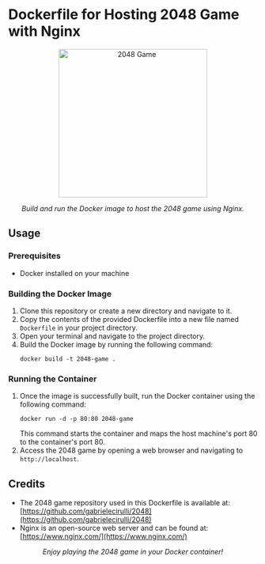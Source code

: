 # Dockerfile for Hosting 2048 Game with Nginx

<div align="center">
    <img src="https://th.bing.com/th/id/R.5505d35f42d741bfae69b98781a3ef6e?rik=gkIhyhElT0g%2bEg&riu=http%3a%2f%2fmiplet.net%2fimages%2f2048win.png&ehk=5k%2bTzWr7xAFif2QfcQWR8eSxVlFcEeiq%2fThHFovTIcQ%3d&risl=&pid=ImgRaw&r=0" alt="2048 Game" width="300"/>
    <!-- https://image.freepik.com/free-vector/pixel-art-retro-game-background_33099-444.jpg -->

</div>

<p align="center">
    <em>Build and run the Docker image to host the 2048 game using Nginx.</em>
</p>

## Usage

### Prerequisites
- Docker installed on your machine

### Building the Docker Image
1. Clone this repository or create a new directory and navigate to it.
2. Copy the contents of the provided Dockerfile into a new file named `Dockerfile` in your project directory.
3. Open your terminal and navigate to the project directory.
4. Build the Docker image by running the following command:
   ```shell
   docker build -t 2048-game .
   ```

### Running the Container
1. Once the image is successfully built, run the Docker container using the following command:
   ```shell
   docker run -d -p 80:80 2048-game
   ```
   This command starts the container and maps the host machine's port 80 to the container's port 80.
2. Access the 2048 game by opening a web browser and navigating to `http://localhost`.

## Credits

- The 2048 game repository used in this Dockerfile is available at: [https://github.com/gabrielecirulli/2048](https://github.com/gabrielecirulli/2048)
- Nginx is an open-source web server and can be found at: [https://www.nginx.com/](https://www.nginx.com/)

<div align="center">
    <em>Enjoy playing the 2048 game in your Docker container!</em>
</div>